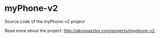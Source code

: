 myPhone-v2
==========

Source code of the myPhone-v2 project

Read more about the project: http://akospasztor.com/projects/myphone-v2
